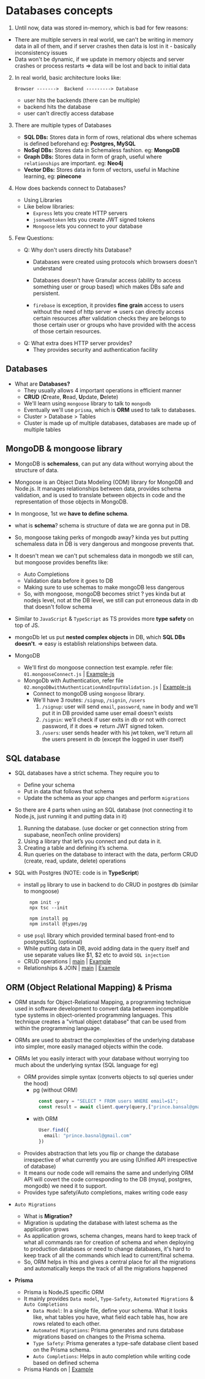 # Databases concepts

1. Until now, data was stored in-memory, which is bad for few reasons:
 - There are multiple servers in real world, we can't be writing in memory data in all of them, and if server crashes then data is lost in it - basically inconsistency issues
 - Data won't be dynamic, if we update in memory objects and server crashes or process restarts => data will be lost and back to initial data

2. In real world, basic architecture looks like:

    `Browser ------->  Backend ---------> Database`

   - user hits the backends (there can be multiple)
   - backend hits the database
   - user can't directly access database

3. There are multiple types of Databases
   - **SQL DBs:** Stores data in form of rows, relational dbs where schemas is defined beforehand eg: **Postgres, MySQL**
   - **NoSql DBs:** Stores data in Schemaless fashion. eg: **MongoDB**
   - **Graph DBs:** Stores data in form of graph, useful where `relationships` are important. eg: **Neo4j**
   - **Vector DBs:** Stores data in form of vectors, useful in Machine learning, eg: **pinecone**
4. How does backends connect to Databases?
   - Using Libraries
   - Like below libraries: 
     - `Express` lets you create HTTP servers
     - `jsonwebtoken` lets you create JWT signed tokens
     - `Mongoose` lets you connect to your database

5. Few Questions:
   - Q: Why don't users directly hits Database?
     - Databases were created using protocols which browsers doesn't understand

      - Databases doesn't have Granular access (ability to access something user or group based) which makes DBs safe and persistent.
      - `firebase` is exception, it provides **fine grain** access to users without the need of http server => users can directly access certain resources after validation checks they are belongs to those certain user or groups who have provided with the access of those certain resources.
   - Q: What extra does HTTP server provides?
       - They provides security and authentication facility

## Databases

- What are **Databases?**
   - They usually allows 4 important operations in efficient manner
   - **CRUD** (**C**reate, **R**ead, **U**pdate, **D**elete)
   - We'll learn using `mongoose` library to talk to `mongodb`
   - Eventually we'll use `prisma`, which is **ORM** used to talk to databases.
   - Cluster > Database > Tables
   - Cluster is made up of multiple databases, databases are made up of multiple tables

## MongoDB & mongoose library

  - MongoDB is **schemaless**, can put any data without worrying about the structure of data.
  - Mongoose is an Object Data Modeling (ODM) library for MongoDB and Node.js. It manages relationships between data, provides schema validation, and is used to translate between objects in code and the representation of those objects in MongoDB.
  - In mongoose, 1st we **have to define schema**.
  - what is **schema**? schema is structure of data we are gonna put in DB.
  - So, mongoose taking perks of mongodb away? kinda yes but putting schemaless data in DB is very dangerous and mongoose prevents that.
  - It doesn't mean we can't put schemaless data in mongodb we still can, but mongoose provides benefits like:
    - Auto Completions
    - Validation data before it goes to DB
    - Making sure to use schemas to make mongoDB less dangerous
    - So, with mongoose, mongoDB becomes strict ? yes kinda but at nodejs level, not at the DB level, we still can put erroneous data in db that doesn't follow schema
  
  - Similar to `JavaScript` & `TypeScript` as TS provides more **type safety** on top of JS.
  - mongoDb let us put **nested complex objects** in DB, which **SQL DBs doesn't**. => easy is establish relationships between data.
  
  - MongoDB
    - We'll first do mongoose connection test example. refer file: `01.mongooseConnect.js` | [Example-js](https://github.com/princebansal7/Web-Development-Concepts/blob/main/databases/mongoDB/01.mongooseConnect.js)
    - MongoDb with Authentication, refer file `02.mongoDBwithAuthenticationAndInputValidation.js` | [Example-js](https://github.com/princebansal7/Web-Development-Concepts/blob/main/databases/mongoDB/02.mongoDBwithAuthenticationAndInputValidation.js)
         - Connect to mongoDB using `mongoose` library.
         - We'll have 3 routes: `/signup`, `/signin`, `/users`
           1. `/signup`: user will send `email`, `password`, `name`  in body and we'll put it in DB provided same user email doesn't exists
           2. `/signin`: we'll check if user exits in db or not with correct password, if it does => return JWT signed token.
           3. `/users`: user sends header with his jwt token, we'll return all the users present in db (except the logged in user itself)

## SQL database

- SQL databases have a strict schema. They require you to
   - Define your schema
   - Put in data that follows that schema
   - Update the schema as your app changes and perform `migrations`
 
- So there are 4 parts when using an SQL database (not connecting it to Node.js, just running it and putting data in it)
   1. Running the database. (use docker or get connection string from supabase, neonTech online providers)
   2. Using a library that let’s you connect and put data in it.
   3. Creating a table and defining it’s schema.
   4. Run queries on the database to interact with the data, perform CRUD (create, read, update, delete) operations

- SQL with Postgres (NOTE: code is in **TypeScript**)
  - install `pg` library to use in backend to do CRUD in postgres db (similar to mongoose)
    ```
      npm init -y
      npx tsc --init

      npm install pg
      npm install @types/pg
    ```
  - use `psql` library which provided terminal based front-end to postgresSQL (optional)
  - While putting data in DB, avoid adding data in the query itself and use separate values like $1, $2 etc to avoid `SQL injection`
  - CRUD operations | [main](https://github.com/princebansal7/Web-Development-Concepts/blob/main/databases/postgres/01.crud-operations/src/index.ts) | [Example](https://github.com/princebansal7/Web-Development-Concepts/tree/main/databases/postgres/01.crud-operations/src/CRUD)
  - Relationships & JOIN | [main](https://github.com/princebansal7/Web-Development-Concepts/blob/main/databases/postgres/02.relationship/src/index.ts) | [Example](https://github.com/princebansal7/Web-Development-Concepts/tree/main/databases/postgres/02.relationship/src/db-operations)

## ORM (Object Relational Mapping) & Prisma

- ORM stands for Object-Relational Mapping, a programming technique used in software development to convert data between incompatible type systems in object-oriented programming languages. This technique creates a "virtual object database" that can be used from within the programming language.
- ORMs are used to abstract the complexities of the underlying database into simpler, more easily managed objects within the code.
- ORMs let you easily interact with your database without worrying too much about the underlying syntax (SQL language for eg)

  - ORM provides simple syntax (converts objects to sql queries under the hood)
    - pg (without ORM)
      ```ts
        const query = "SELECT * FROM users WHERE email=$1";
        const result = await client.query(query,["prince.bansal@gmail.com"]);
      ```
    - with ORM
      ```ts
        User.find({
          email: "prince.basnal@gmail.com"
        })
      ```
  - Provides abstraction that lets you flip or change the database irrespective of what currently you are using (Unified API irrespective of database)   
  - It means our node code will remains the same and underlying ORM API will covert the code corresponding to the DB (mysql, postgres, mongodb) we need it to support.
  - Provides type safety/Auto completions, makes writing code easy

- `Auto Migrations`
  - What is **Migration?** 
  - Migration is updating the database with latest schema as the application grows
  - As application grows, schema changes, means hard to keep track of what all commands ran for creation of schema and when deploying to production databases or need to change databases, it's hard to keep track of all the commands which lead to current/final schema.
  - So, ORM helps in this and gives a central place for all the migrations and automatically keeps the track of all the migrations happened

- **Prisma**
  - Prisma is NodeJS specific ORM
  - It mainly provides `Data model`, `Type-Safety`, `Automated Migrations` & `Auto Completions`
    - `Data Model`: In a single file, define your schema. What it looks like, what tables you have, what field each table has, how are rows related to each other.
    - `Automated Migrations`: Prisma generates and runs database migrations based on changes to the Prisma schema.
    - `Type Safety`: Prisma generates a type-safe database client based on the Prisma schema.
    - `Auto Completions`: Helps in auto completion while writing code based on defined schema
  - Prisma Hands on | [Example](https://github.com/princebansal7/Web-Development-Concepts/tree/main/databases/prisma-orm#prisma-setup-and-commands)
